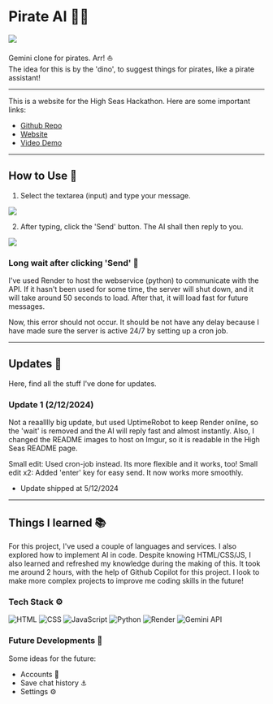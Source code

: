 # Pirate AI 🏴‍☠️

<img src="https://i.imgur.com/ZOldbpH.png">

Gemini clone for pirates. Arr! ⛵<br>
The idea for this is by the 'dino', to suggest things for pirates, like a pirate assistant!

---

This is a website for the High Seas Hackathon. Here are some important links:
  - [Github Repo](https://github.com/codingkatty/pirate-ai)
  - [Website](https://codingkatty.github.io/pirate-ai/)
  - [Video Demo](https://www.youtube.com/watch?v=A6A9IJY-aGU)

---

## How to Use 💖

1. Select the textarea (input) and type your message.
<img src="https://i.imgur.com/XT1rxVo.png">

2. After typing, click the 'Send' button. The AI shall then reply to you.
<img src="https://i.imgur.com/MSqVb03.png">

### Long wait after clicking 'Send' 🤔

I've used Render to host the webservice (python) to communicate with the API. If it hasn't been used for some time, the server will shut down, and it will take around 50 seconds to load. After that, it will load fast for future messages.

Now, this error should not occur. It should be not have any delay because I have made sure the server is active 24/7 by setting up a cron job.

---

## Updates 🌊

Here, find all the stuff I've done for updates.

### Update 1 (2/12/2024)

Not a reaalllly big update, but used UptimeRobot to keep Render onilne, so the 'wait' is removed and the AI will reply fast and almost instantly. Also, I changed the README images to host on Imgur, so it is readable in the High Seas README page.

Small edit: Used cron-job instead. Its more flexible and it works, too!
Small edit x2: Added 'enter' key for easy send. It now works more smoothly.
 - Update shipped at 5/12/2024

---

## Things I learned 📚

For this project, I've used a couple of languages and services. I also explored how to implement AI in code. Despite knowing HTML/CSS/JS, I also learned and refreshed my knowledge during the making of this. It took me around 2 hours, with the help of Github Copilot for this project. I look to make more complex projects to improve me coding skills in the future!

### Tech Stack ⚙️

![HTML](https://img.shields.io/badge/HTML-E34F26?style=for-the-badge&logo=html5&logoColor=white)
![CSS](https://img.shields.io/badge/CSS-1572B6?style=for-the-badge&logo=css3&logoColor=white)
![JavaScript](https://img.shields.io/badge/JavaScript-F7DF1E?style=for-the-badge&logo=javascript&logoColor=black)
![Python](https://img.shields.io/badge/Python-3776AB?style=for-the-badge&logo=python&logoColor=white)
![Render](https://img.shields.io/badge/Render-46E3B7?style=for-the-badge&logo=render&logoColor=black)
![Gemini API](https://img.shields.io/badge/Gemini%20API-00A3E0?style=for-the-badge&logo=api&logoColor=white)

### Future Developments 🤖

Some ideas for the future:

- Accounts 🦜
- Save chat history ⚓
- Settings ⚙️
